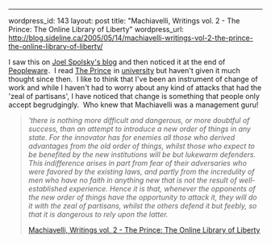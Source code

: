--- 
wordpress_id: 143
layout: post
title: "Machiavelli, Writings vol. 2 - The Prince: The Online Library of Liberty"
wordpress_url: http://blog.sideline.ca/2005/05/14/machiavelli-writings-vol-2-the-prince-the-online-library-of-liberty/

<p>I saw this on <a href="http://www.joelonsoftware.com/">Joel Spolsky's blog</a> and then noticed it at the end of <a href="http://www.amazon.com/exec/obidos/redirect'link_code=ur2&amp;amp;camp=1789&amp;amp;tag=wwwareamcom-20&amp;amp;creative=9325&amp;amp;path=tg/detail/-/0932633439/qid=1116029743/sr=8-1/ref=pd_csp_1'v=glance%26s=books%26n=507846">Peopleware</a><img height="1" alt="" src="http://www.assoc-amazon.com/e/ir't=wwwareamcom-20&amp;amp;l=ur2&amp;amp;o=1" width="1" border="0" />.  I read <a href="http://www.amazon.com/exec/obidos/redirect'link_code=ur2&amp;amp;camp=1789&amp;amp;tag=wwwareamcom-20&amp;amp;creative=9325&amp;amp;path=ASIN/0553212788/qid=1116029854/sr=2-1/ref=pd_bbs_b_2_1">The Prince</a><img height="1" alt="" src="http://www.assoc-amazon.com/e/ir't=wwwareamcom-20&amp;amp;l=ur2&amp;amp;o=1" width="1" border="0" /> in <a href="http://www.uvic.ca/">university</a> but haven't given it much thought since then.  I like to think that I've been an instrument of change of work and while I haven't had to worry about any kind of attacks that had the 'zeal of partisans', I have noticed that change is something that people only accept begrudgingly.  Who knew that Machiavelli was a management guru!</p>
<blockquote>
<p><em>'there is nothing more difficult and dangerous, or more doubtful of success, than an attempt to introduce a new order of things in any state. For the innovator has for enemies all those who derived advantages from the old order of things, whilst those who expect to be benefited by the new institutions will be but lukewarm defenders. This indifference arises in part from fear of their adversaries who were favored by the existing laws, and partly from the incredulity of men who have no faith in anything new that is not the result of well-established experience. Hence it is that, whenever the opponents of the new order of things have the opportunity to attack it, they will do it with the zeal of partisans, whilst the others defend it but feebly, so that it is dangerous to rely upon the latter.</em></p>
<p><a href="http://oll.libertyfund.org/Texts/Machiavelli0156/Writings/HTMLs/0076-02_Pt01_Prince.html">Machiavelli, Writings vol. 2 - The Prince: The Online Library of Liberty</a></p></blockquote>
